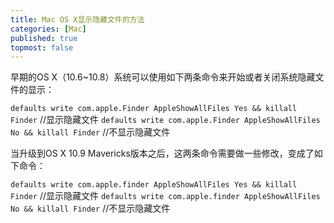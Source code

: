```yaml
---
title: Mac OS X显示隐藏文件的方法
categories: [Mac]
published: true
topmost: false
---
```


早期的OS X（10.6~10.8）系统可以使用如下两条命令来开始或者关闭系统隐藏文件的显示：

`defaults write com.apple.Finder AppleShowAllFiles Yes && killall Finder` //显示隐藏文件
`defaults write com.apple.Finder AppleShowAllFiles No && killall Finder` //不显示隐藏文件

当升级到OS X 10.9 Mavericks版本之后，这两条命令需要做一些修改，变成了如下命令：

`defaults write com.apple.finder AppleShowAllFiles Yes && killall Finder` //显示隐藏文件
`defaults write com.apple.finder AppleShowAllFiles No && killall Finder` //不显示隐藏文件